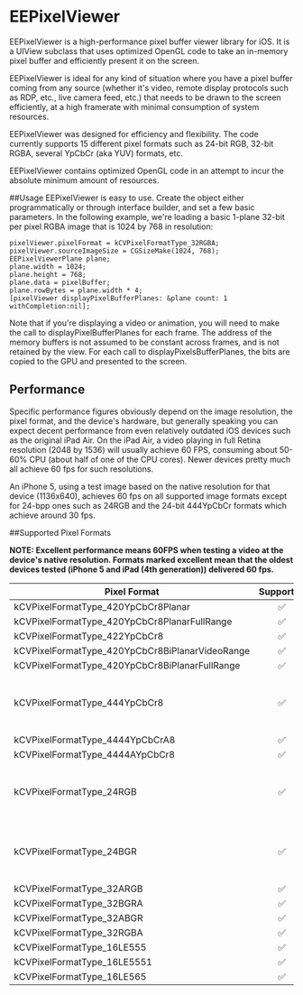 # EEPixelViewer
EEPixelViewer is a high-performance pixel buffer viewer library for iOS. It is a UIView subclass that uses optimized OpenGL code to take an in-memory pixel buffer and efficiently present it on the screen.

EEPixelViewer is ideal for any kind of situation where you have a pixel buffer coming from any source (whether it's video, remote display protocols such as RDP, etc., live camera feed, etc.) that needs to be drawn to the screen efficiently, at a high framerate with minimal consumption of system resources.

EEPixelViewer was designed for efficiency and flexibility. The code currently supports 15 different pixel formats such as 24-bit RGB, 32-bit RGBA, several YpCbCr (aka YUV) formats, etc.

EEPixelViewer contains optimized OpenGL code in an attempt to incur the absolute minimum amount of resources.

##Usage
EEPixelViewer is easy to use. Create the object either programmatically or through interface builder, and set a few basic parameters. In the following example, we're loading a basic 1-plane 32-bit per pixel RGBA image that is 1024 by 768 in resolution:
```
pixelViewer.pixelFormat = kCVPixelFormatType_32RGBA;
pixelViewer.sourceImageSize = CGSizeMake(1024, 768);
EEPixelViewerPlane plane;
plane.width = 1024;
plane.height = 768;
plane.data = pixelBuffer;
plane.rowBytes = plane.width * 4;
[pixelViewer displayPixelBufferPlanes: &plane count: 1 withCompletion:nil];
```
Note that if you're displaying a video or animation, you will need to make the call to displayPixelBufferPlanes for each frame. The address of the memory buffers is not assumed to be constant across frames, and is not retained by the view. For each call to displayPixelsBufferPlanes, the bits are copied to the GPU and presented to the screen.

## Performance

Specific performance figures obviously depend on the image resolution, the pixel format, and the device's hardware, but generally speaking you can expect decent performance from even relatively outdated iOS devices such as the original iPad Air. On the iPad Air, a video playing in full Retina resolution (2048 by 1536) will usually achieve 60 FPS, consuming about 50-60% CPU (about half of one of the CPU cores). Newer devices pretty much all achieve 60 fps for such resolutions.

An iPhone 5, using a test image based on the native resolution for that device (1136x640), achieves 60 fps on all supported image formats except for 24-bpp ones such as 24RGB and the 24-bit 444YpCbCr formats which achieve around 30 fps.

##Supported Pixel Formats

**NOTE: Excellent performance means 60FPS when testing a video at the device's native resolution. Formats marked excellent mean that the oldest devices tested (iPhone 5 and iPad (4th generation)) delivered 60 fps.**

| Pixel Format                                   | Supported    | BPP | Planes |Performance|
| ---------------------------------------------- |:------------:|:---:|:------:|:---------:|
| kCVPixelFormatType_420YpCbCr8Planar            | ✅           |  16  |  3| Excellent |
| kCVPixelFormatType_420YpCbCr8PlanarFullRange            | ✅           |  16  |  3| Excellent |
| kCVPixelFormatType_422YpCbCr8            | ✅           |  16  | 1| Excellent |
| kCVPixelFormatType_420YpCbCr8BiPlanarVideoRange            | ✅           |  16  | 2| Excellent |
| kCVPixelFormatType_420YpCbCr8BiPlanarFullRange            | ✅           |  16  |   2| Excellent |
| kCVPixelFormatType_444YpCbCr8            | ✅           |  24  |  1| Excellent on recent devices, fair on older ones |
| kCVPixelFormatType_4444YpCbCrA8            | ✅           |  32  |  1| Excellent |
| kCVPixelFormatType_4444AYpCbCr8            | ✅           |  32  |  1| Excellent |
| kCVPixelFormatType_24RGB            | ✅           |  24|  1| Excellent on recent devices, fair on older ones |
| kCVPixelFormatType_24BGR            | ✅           |  24|  1| Excellent on recent devices, fair on older ones |
| kCVPixelFormatType_32ARGB            | ✅           |  32 |  1| Excellent |
| kCVPixelFormatType_32BGRA            | ✅           |  32 |  1| Excellent |
| kCVPixelFormatType_32ABGR            | ✅           |  32 |  1| Excellent |
| kCVPixelFormatType_32RGBA            | ✅           |  32|1| Excellent |
| kCVPixelFormatType_16LE555            | ✅           |  16  |  1| Excellent |
| kCVPixelFormatType_16LE5551            | ✅           |  16  | 1| Excellent |
| kCVPixelFormatType_16LE565            | ✅           |  16  |  1 | Excellent |
